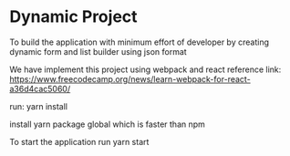 # Dynamic Project

To build the application with minimum effort of developer by creating dynamic form and list builder using json format

We have implement this project using webpack and react reference link: https://www.freecodecamp.org/news/learn-webpack-for-react-a36d4cac5060/

run:  yarn install 

install yarn package global which is faster than npm

To start the application run yarn start
